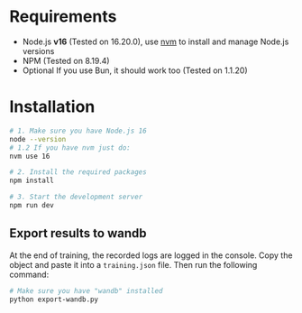 # Requirements
- Node.js <b>v16</b> (Tested on 16.20.0), use [nvm](https://github.com/nvm-sh/nvm) to install and manage Node.js versions
- NPM (Tested on 8.19.4)
- <it>Optional</it> If you use Bun, it should work too (Tested on 1.1.20)

# Installation

```sh
# 1. Make sure you have Node.js 16
node --version
# 1.2 If you have nvm just do:
nvm use 16

# 2. Install the required packages
npm install

# 3. Start the development server
npm run dev
```

## Export results to wandb

At the end of training, the recorded logs are logged in the console. Copy the object and paste it into a `training.json` file. Then run the following command:   
```sh
# Make sure you have "wandb" installed  
python export-wandb.py
```

